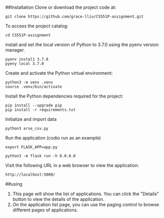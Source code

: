 ##Installation
Clone or download the project code at:
```shell
git clone https://github.com/grace-lliu/CS551P-assignment.git
```
To access the project catalog:
```shell
cd CS551P-assignment
```
install and set the local version of Python to 3.7.0 using the pyenv version manager.

``` shell
pyenv instal1 3.7.8
pyeny local 3.7.0
```

Create and activate the Python virtual environment:
```shell
python3 -m venv .venv
source .venv/bin/activate
```
Install the Python dependencies required for the project:
```shell
pip install --upgrade pip
pip install -r requirements.txt
```
Initialize and import data
```shell
python3 arse_csv.py
```
Run the application (codio run as an example)
```shell
export FLASK_APP=app.py

python3 -m flask run -h 0.0.0.0
```


Visit the following URL in a web browser to view the application:
    
    http://localhost:5000/

##using
1. This page will show the list of applications. You can click the "Details" button to view the details of the application.
2. On the application list page, you can use the paging control to browse different pages of applications.
